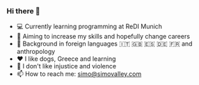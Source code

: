 ### Hi there 👋


- :computer: Currently learning programming at ReDI Munich
- :dart: Aiming to increase my skills and hopefully change careers
- :notebook: Background in foreign languages :it: :gb: :es: :de: :fr: and anthropology 
- :heart: I like dogs, Greece and learning
- :poop: I don't like injustice and violence
- 📫 How to reach me: simo@simovalley.com
